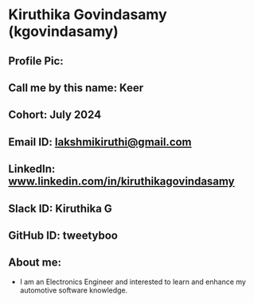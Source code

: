 # Kiruthika Govindasamy (kgovindasamy)
## Profile Pic: 
## Call me by this name: Keer
## Cohort: July 2024
## Email ID: lakshmikiruthi@gmail.com
## LinkedIn: www.linkedin.com/in/kiruthikagovindasamy
## Slack ID: Kiruthika G
## GitHub ID: tweetyboo
## About me: 
- I am an Electronics Engineer and interested to learn and enhance my automotive software knowledge.
